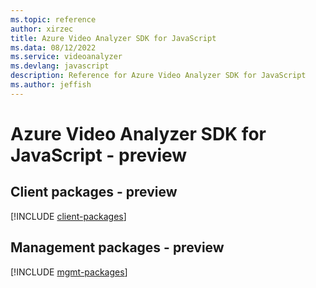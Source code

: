 ```yaml
---
ms.topic: reference
author: xirzec
title: Azure Video Analyzer SDK for JavaScript
ms.data: 08/12/2022
ms.service: videoanalyzer
ms.devlang: javascript
description: Reference for Azure Video Analyzer SDK for JavaScript
ms.author: jeffish
---
```

# Azure Video Analyzer SDK for JavaScript - preview

## Client packages - preview
[!INCLUDE [client-packages](video-analyzer-client-index.md)]
## Management packages - preview
[!INCLUDE [mgmt-packages](video-analyzer-mgmt-index.md)]